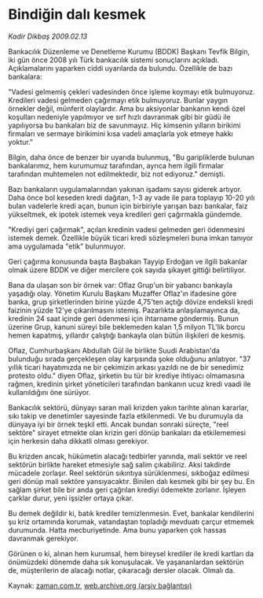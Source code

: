 # Bindiğin dalı kesmek

*Kadir Dikbaş 2009.02.13*

<tr><td class="metin" colspan="2" style="padding-top: 20px; padding-left: 5px; padding-right: 10px;">Bankacılık Düzenleme ve Denetleme Kurumu (BDDK) Başkanı Tevfik Bilgin, iki gün önce 2008 yılı Türk bankacılık sistemi sonuçlarını açıkladı. Açıklamalarını yaparken ciddi uyarılarda da bulundu. Özellikle de bazı bankalara:</td></tr><tr><td class="metin" colspan="2" style="padding-top: 20px; padding-left: 5px; padding-right: 10px;"><p> "Vadesi gelmemiş çekleri vadesinden önce işleme koymayı etik bulmuyoruz. Kredileri vadesi gelmeden çağırmayı etik bulmuyoruz. Bunlar yaygın örnekler değil, münferit olaylardır. Ama bu aksiyonlar bankanın kendi özel koşulları nedeniyle yapılmıyor ve sırf hızlı davranmak gibi bir güdü ile yapılıyorsa bu bankaları biz de savunmayız. Hiç kimsenin yılların birikimi firmaları ve sermaye birikimini kısa vadeli amaçlarla yok etmeye hakkı yoktur."
<p> Bilgin, daha önce de benzer bir uyarıda bulunmuş, "Bu garipliklerde bulunan bankalarımız, hem kurumumuz tarafından, ayrıca hem ilgili firmalar tarafından muhtemelen not edilmektedir, biz not ediyoruz." demişti.
<p> Bazı bankaların uygulamalarından yakınan işadamı sayısı giderek artıyor. Daha önce bol keseden kredi dağıtan, 1-3 ay vade ile para toplayıp 10-20 yılı bulan vadelerle kredi açan, bunun için birbiriyle yarışan bazı bankalar, faiz yükseltmek, ek ipotek istemek veya kredileri geri çağırmakla gündemde. 
<p> "Krediyi geri çağırmak", açılan kredinin vadesi gelmeden geri ödenmesini istemek demek. Özellikle büyük ticari kredi sözleşmeleri buna imkan tanıyor ama uygulamada "etik" bulunmuyor.
<p> Geri çağırma konusunda başta Başbakan Tayyip Erdoğan ve ilgili bakanlar olmak üzere BDDK ve diğer mercilere çok sayıda şikayet gittiği belirtiliyor.
<p> Bana da ulaşan son bir örnek var: Oflaz Grup'un bir yabancı bankayla yaşadığı olay. Yönetim Kurulu Başkanı Muzaffer Oflaz'ın ifadesine göre banka, grup şirketlerinden birine yüzde 4,75'ten açtığı dövize endeksli kredi faizinin yüzde 12'ye çıkarılmasını istemiş. Pazarlıkta anlaşılamayınca da, kredinin 24 saat içinde geri ödenmesi için ihtarname göndermiş. Bunun üzerine Grup, kanuni süreyi bile beklemeden kalan 1,5 milyon TL'lik borcu hemen kapatmış, yıllardır çalıştığı bankayla olan bütün ilişkileri de kesmiş. 
<p> Oflaz, Cumhurbaşkanı Abdullah Gül ile birlikte Suudi Arabistan'da bulunduğu sırada gerçekleşen olay karşısında şoke olduğunu anlatıyor. "37 yıllık ticari hayatımızda ne bir çekimizin arkası yazıldı ne de bir senedimiz protesto oldu." diyen Oflaz, şirketin bu tür bir krediye ihtiyacı olmamasına rağmen, kredinin şirket yöneticileri tarafından bankanın ucuz kredi vaadi ile kullanıldığını öne sürüyor.
<p> Bankacılık sektörü, dünyayı saran mali krizden yakın tarihte alınan kararlar, sıkı takip ve denetimler sayesinde fazla etkilenmedi. Ve bu durumuyla da dünyaya iyi bir örnek teşkil etti. Ancak bundan sonraki süreçte, "reel sektöre" sirayet etmekte olan krizin geri dönüp bankaları da etkilememesi için herkesin daha dikkatli olması gerekiyor. 
<p> Bu krizden ancak, hükümetin alacağı tedbirler yanında, mali sektör ve reel sektörün birlikte hareket etmesiyle sağ salim çıkabiliriz. Aksi takdirde mücadele zorlaşır. Reel sektörün sıkıntıya sürüklenmesi, sıkboğaz edilmesi geri dönüp mali sektöre yansıyacaktır. Binilen dalı kesmek gibi bir şey bu. En sağlam şirket bile bir anda geri çağrılan krediyi ödemekte zorlanır. İşleyen çarklar durur, yeni işsizler ortaya çıkar.
<p> Bu demek değildir ki, batık krediler temizlenmesin. Evet, bankalar kendilerini şu kriz ortamında korumak, vatandaştan topladığı mevduatı çarçur etmemek durumunda. Hatta mecburiyetinde. Ama bunu yaparken çok hassas davranmak gerekiyor.
<p> Görünen o ki, alınan hem kurumsal, hem bireysel krediler ile kredi kartları da önümüzdeki dönemde daha sık konuşulacak. Ve yaşananlardan sektörün de, müşterilerin de alacağı notlar, çıkaracağı dersler olacak. Olmalı da.<br/></p></p></p></p></p></p></p></p></p></p></p></td></tr>

Kaynak: [zaman.com.tr](http://zaman.com.tr/yazar.do?yazino=814662), [web.archive.org (arşiv bağlantısı)](http://web.archive.org/web/20090619162111/http://www.zaman.com.tr:80/yazar.do?yazino=814662)
